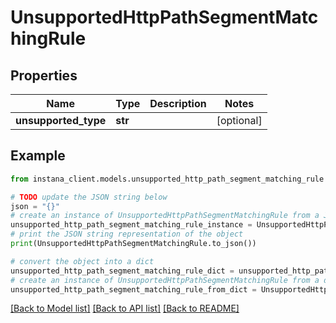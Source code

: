 # UnsupportedHttpPathSegmentMatchingRule


## Properties

Name | Type | Description | Notes
------------ | ------------- | ------------- | -------------
**unsupported_type** | **str** |  | [optional] 

## Example

```python
from instana_client.models.unsupported_http_path_segment_matching_rule import UnsupportedHttpPathSegmentMatchingRule

# TODO update the JSON string below
json = "{}"
# create an instance of UnsupportedHttpPathSegmentMatchingRule from a JSON string
unsupported_http_path_segment_matching_rule_instance = UnsupportedHttpPathSegmentMatchingRule.from_json(json)
# print the JSON string representation of the object
print(UnsupportedHttpPathSegmentMatchingRule.to_json())

# convert the object into a dict
unsupported_http_path_segment_matching_rule_dict = unsupported_http_path_segment_matching_rule_instance.to_dict()
# create an instance of UnsupportedHttpPathSegmentMatchingRule from a dict
unsupported_http_path_segment_matching_rule_from_dict = UnsupportedHttpPathSegmentMatchingRule.from_dict(unsupported_http_path_segment_matching_rule_dict)
```
[[Back to Model list]](../README.md#documentation-for-models) [[Back to API list]](../README.md#documentation-for-api-endpoints) [[Back to README]](../README.md)


